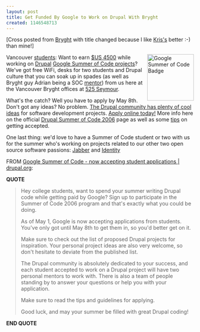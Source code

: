 ```yaml
---
layout: post
title: Get Funded By Google to Work on Drupal With Bryght
created: 1146548713
---
```

<p> [Cross posted from <a href="http://bryght.com/news/2006/05/01/vancouver-students-earn-4500-by-working-on-a-drupal-summer-of-code-project">Bryght</a> with title changed because I like <a href="http://www.kriskrug.com/?p=919">Kris&#39;s</a> better :-) than mine!]  </p><a href="http://www.flickr.com/photos/roland/138544579/" title="Google Summer of Code Badge"><img src="http://static.flickr.com/50/138544579_2b813f6bf0_o.gif" alt="Google Summer of Code Badge" width="125" height="125" align="right" /></a> <p> Vancouver <a href="http://code.google.com/soc/studentfaq.html#8">students</a>: Want to earn <a href="http://code.google.com/soc/studentfaq.html#34">$US 4500</a> while working on <a href="http://code.google.com/soc/drupal/about.html">Drupal</a> <a href="http://code.google.com/soc/">Google Summer of Code projects</a>? We&#39;ve got free WiFi, desks for two students and Drupal culture that you can soak up in spades (as well as Bryght guy Adrian being a SOC <a href="http://drupal.org/node/59961">mentor</a>) from us here at the Vancouver Bryght offices at <a href="http://maps.google.ca/maps?f=q&amp;hl=en&amp;q=525+seymour+street+vancouver+bc&amp;om=1">525 Seymour</a>. </p><p> What&#39;s the catch? Well you have to apply by May 8th. Don&#39;t got any ideas? No problem. <a href="http://drupal.org/node/59958">The Drupal community has plenty of cool ideas</a> for software development projects.  <a href="http://code.google.com/soc/studentfaq.html#21">Apply online today!</a> More info here on the official <a href="http://drupal.org/node/61194">Drupal Summer of Code 2006</a> page as well as some <a href="http://drupal.org/node/59037">tips</a> on getting accepted. </p><p> One last thing: we&#39;d love to have a Summer of Code student or two with us for the summer who&#39;s working on projects related to our other two open source software passions: <a href="http://code.google.com/soc/jabber/about.html">Jabber</a> and <a href="http://www.bmannconsulting.com/tags/identity">Identity</a> </p>  <!--break--> <p> FROM <a href="http://drupal.org/node/61194">Google Summer of Code - now accepting student applications | drupal.org</a>: </p><p> <strong>QUOTE</strong> </p> <blockquote> <p> Hey college students, want to spend your summer writing Drupal code while getting paid by Google? Sign up to participate in the Summer of Code 2006 program and that&#39;s exactly what you could be doing. </p><p> As of May 1, Google is now accepting applications from students. You&#39;ve only got until May 8th to get them in, so you&#39;d better get on it. </p> <p> Make sure to check out the list of proposed Drupal projects for inspiration. Your personal project ideas are also very welcome, so don&#39;t hesitate to deviate from the published list. </p> <p> The Drupal community is absolutely dedicated to your success, and each student accepted to work on a Drupal project will have two personal mentors to work with. There is also a team of people standing by to answer your questions or help you with your application. </p><p> Make sure to read the tips and guidelines for applying. </p><p> Good luck, and may your summer be filled with great Drupal coding! </p> </blockquote><p> <strong>END QUOTE</strong> </p>
